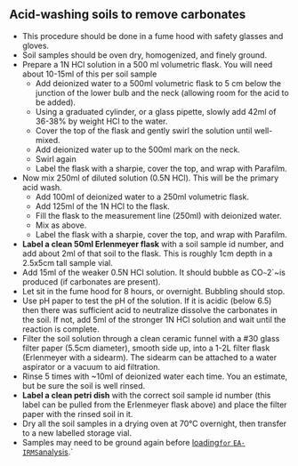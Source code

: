 ## Acid-washing soils to remove carbonates

- This procedure should be done in a fume hood with safety glasses and gloves.
- Soil samples should be oven dry, homogenized, and finely ground.
- Prepare a 1N HCl solution in a 500 ml volumetric flask. You will need about 10-15ml of this per soil sample
  - Add deionized water to a 500ml volumetric flask to 5 cm below the junction of the lower bulb and the neck (allowing room for the acid to be added).
  - Using a graduated cylinder, or a glass pipette, slowly add 42ml of 36-38% by weight HCl to the water.
  - Cover the top of the flask and gently swirl the solution until well-mixed.
  - Add deionized water up to the 500ml mark on the neck.
  - Swirl again
  - Label the flask with a sharpie, cover the top, and wrap with Parafilm.
- Now mix 250ml of diluted solution (0.5N HCl). This will be the primary acid wash.
  - Add 100ml of deionized water to a 250ml volumetric flask.
  - Add 125ml of the 1N HCl to the flask.
  - Fill the flask to the measurement line (250ml) with deionized water.
  - Mix as above.
  - Label the flask with a sharpie, cover the top, and wrap with Parafilm.
- **Label a clean 50ml Erlenmeyer flask** with a soil sample id number, and add about 2ml of that soil to the flask. This is roughly 1cm depth in a 2.5x5cm tall sample vial.
- Add 15ml of the weaker 0.5N HCl solution. It should bubble as CO`~`2`~is produced (if carbonates are present).
- Let sit in the fume hood for 8 hours, or overnight. Bubbling should stop.
- Use pH paper to test the pH of the solution. If it is acidic (below 6.5) then there was sufficient acid to neutralize dissolve the carbonates in the soil. If not, add 5ml of the stronger 1N HCl solution and wait until the reaction is complete.
- Filter the soil solution through a clean ceramic funnel with a #30 glass filter paper (5.5cm diameter), smooth side up, into a 1-2L filter flask (Erlenmeyer with a sidearm). The sidearm can be attached to a water aspirator or a vacuum to aid filtration.
- Rinse 5 times with ~10ml of deionized water each time. You an estimate, but be sure the soil is well rinsed.
- **Label a clean petri dish** with the correct soil sample id number (this label can be pulled from the Erlenmeyer flask above) and place the filter paper with the rinsed soil in it.
- Dry all the soil samples in a drying oven at 70°C overnight, then transfer to a new labelled storage vial.
- Samples may need to be ground again before [loading`for`
`EA-IRMS`analysis](procedures/proc_ea-irms_soilprep).`
